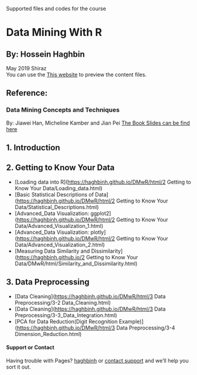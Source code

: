 Supported files and codes for the course
# Data Mining With R
## By: Hossein Haghbin
May 2019 Shiraz<br />
You can use the [This website](https://haghbinh.github.io/DMwR) to preview the content files.
## Reference:
### Data Mining Concepts and Techniques
By: Jiawei Han, Micheline Kamber and Jian Pei
[The Book Slides can be find here](https://hanj.cs.illinois.edu/bk3/bk3_slidesindex.htm)
## 1. Introduction
## 2. Getting to Know Your Data
 * [Loading data into R](https://haghbinh.github.io/DMwR/html/2 Getting to Know Your Data/Loading_data.html)
 * [Basic Statistical Descriptions of Data](https://haghbinh.github.io/DMwR/html/2 Getting to Know Your Data/Statistical_Descriptions.html) 
 * [Advanced_Data Visualization: ggplot2](https://haghbinh.github.io/DMwR/html/2 Getting to Know Your Data/Advanced_Visualization_1.html) 
 * [Advanced_Data Visualization: plotly](https://haghbinh.github.io/DMwR/html/2 Getting to Know Your Data/Advanced_Visualization_2.html)
 * [Measuring Data Similarity and Dissimilarity](https://haghbinh.github.io/2 Getting to Know Your Data/DMwR/html/Similarity_and_Dissimilarity.html) 
##  3. Data Preprocessing 
 * [Data Cleaning](https://haghbinh.github.io/DMwR/html/3 Data Preprocessing/3-2 Data_Cleaning.html)
 * [Data Cleaning](https://haghbinh.github.io/DMwR/html/3 Data Preprocessing/3-3_Data_Integration.html)
 * [PCA for Data Reduction(Digit Recognition Example)](https://haghbinh.github.io/DMwR/html/3 Data Preprocessing/3-4 Dimension_Reduction.html)

#### Support or Contact
Having trouble with Pages?  [haghbinh](https://haghbinh.github.com/) or [contact support](haghbinh@gmail.com) and we’ll help you sort it out.


